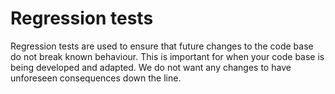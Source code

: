 # Regression tests

Regression tests are used to ensure that future changes to the code base do not break known behaviour.
This is important for when your code base is being developed and adapted. 
We do not want any changes to have unforeseen consequences down the line. 

